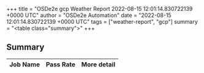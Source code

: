 +++
title = "OSDe2e gcp Weather Report 2022-08-15 12:01:14.830722139 +0000 UTC"
author = "OSDe2e Automation"
date = "2022-08-15 12:01:14.830722139 +0000 UTC"
tags = ["weather-report", "gcp"]
summary = "<table class=\"summary\"></table>"
+++
## Summary

| Job Name | Pass Rate | More detail |
|----------|-----------|-------------|




